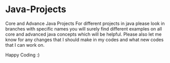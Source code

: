 # Java-Projects
Core and Advance Java Projects
For different projects in java please look in branches with specific names you will surely find 
different examples on all core and advanced java concepts which will be helpful. Please also let me know for
any changes that I should make in my codes and what new codes that I can work on.

Happy Coding :)
